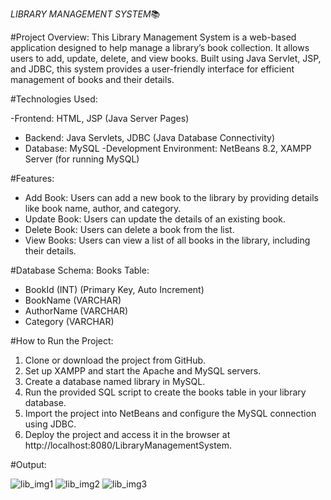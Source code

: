 *LIBRARY MANAGEMENT SYSTEM*📚

#Project Overview:
This Library Management System is a web-based application designed to help manage a library’s book collection. It allows users to add, update, delete, and view books. Built using Java Servlet, JSP, and JDBC, this system provides a user-friendly interface for efficient management of books and their details.


#Technologies Used:

-Frontend:
   HTML,
   JSP (Java Server Pages)
- Backend:
   Java Servlets,
   JDBC (Java Database Connectivity)
- Database:
   MySQL
-Development Environment:
   NetBeans 8.2, 
   XAMPP Server (for running MySQL)

#Features:
- Add Book: Users can add a new book to the library by providing details like book name, author, and category.
- Update Book: Users can update the details of an existing book.
- Delete Book: Users can delete a book from the list.
- View Books: Users can view a list of all books in the library, including their details.

#Database Schema:
 Books Table:
  - BookId (INT) (Primary Key, Auto Increment)
  - BookName (VARCHAR)
  - AuthorName (VARCHAR)
  - Category (VARCHAR)

#How to Run the Project:
1. Clone or download the project from GitHub.
2. Set up XAMPP and start the Apache and MySQL servers.
3. Create a database named library in MySQL.
4. Run the provided SQL script to create the books table in your library database.
5. Import the project into NetBeans and configure the MySQL connection using JDBC.
6. Deploy the project and access it in the browser at http://localhost:8080/LibraryManagementSystem.

#Output:


![lib_img1](https://github.com/user-attachments/assets/cc532af2-4880-4517-87a8-bce808841e62)
![lib_img2](https://github.com/user-attachments/assets/1687aeaf-9528-4d71-b5d2-81c987840e41)
![lib_img3](https://github.com/user-attachments/assets/278ec3c0-68f2-4d1c-9075-b452faabfd71)


